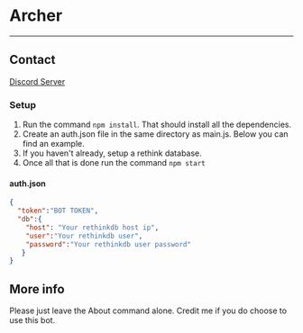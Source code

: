 # Archer
______________________________
## Contact
[Discord Server](https://discord.gg/4E4pgNT)

### Setup
1. Run the command `npm install`. That should install all the dependencies.
2. Create an auth.json file in the same directory as main.js. Below you can find an example.
3. If you haven't already, setup a rethink database.
4. Once all that is done run the command `npm start`

#### auth.json
```json
{
  "token":"BOT TOKEN",
  "db":{
    "host": "Your rethinkdb host ip",
    "user":"Your rethinkdb user",
    "password":"Your rethinkdb user password"
   } 
}
```


## More info
Please just leave the About command alone. Credit me if you do choose to use this bot.